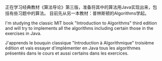 正在学习经典教材《算法导论》第三版，准备将其中的算法用Java实现出来，包括有些习题中的算法。
目前先从另一本教材：普林斯顿的Algorithms学起。

I'm studying the classic MIT book "Introduction to Algorithms" third edition and will try to implements all the algorithms including certain those in the exercises in Java.

J'apprends le bouquin classique "Introduction à Algorithmique" troisième édition et vais essayer d'implémenter en Java tous les algorithmes présentés dans le cours et aussi certains dans les exercices.